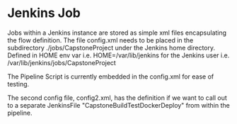 # Jenkins Job

Jobs within a Jenkins instance are stored as simple xml files encapsulating the flow definition.
The file config.xml needs to be placed in the subdirectory ./jobs/CapstoneProject under the Jenkins home directory.
Defined in HOME env var i.e. HOME=/var/lib/jenkins for the Jenkins user
i.e. /var/lib/jenkins/jobs/CapstoneProject

The Pipeline Script is currently embedded in the config.xml for ease of testing.

The second config file, config2.xml, has the definition if we want to call out to a 
separate JenkinsFile "CapstoneBuildTestDockerDeploy" from within the pipeline.



